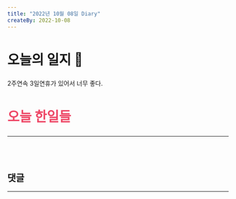 ```yaml
---
title: "2022년 10월 08일 Diary"
createBy: 2022-10-08
---
```



##  <h2 style="font-size: 30px">오늘의 일지 🎪</h2>
2주연속 3일연휴가 있어서 너무 좋다.

## <h2 style="color: #ee4867; font-size: 30px">오늘 한일들</h2>
--- 

<br>
<br>

## 댓글
---
<br>

<Comment />
